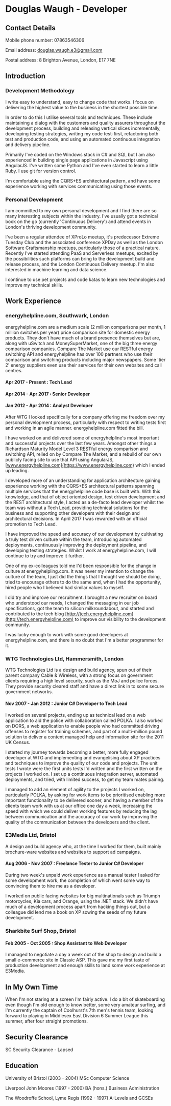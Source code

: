 # Douglas Waugh - Developer

## Contact Details

Mobile phone number: 07863546306

Email address: douglas.waugh.e3@gmail.com

Postal address: 8 Brighton Avenue, London, E17 7NE

## Introduction

### Development Methodology

I write easy to understand, easy to change code that works.  I focus on delivering the highest value to the business in the shortest possible time.

In order to do this I utilise several tools and techniques.  These include maintaining a dialog with the customers and quality assurers throughout the development process, building and releasing vertical slices incrementally, developing testing strategies, writing my code test-first, refactoring both test and production code, and using an automated continuous integration and delivery pipeline.

Primarily I've coded on the Windows stack in C# and SQL but I am also experienced in building single page applications in Javascript using AngularJS.  I've written some Python and I've even started to learn a little Ruby.  I use git for version control.

I'm comfortable using the CQRS+ES architectural pattern, and have some experience working with services communicating using those events.

### Personal Development

I am committed to my own personal development and I find there are so many interesting subjects within the industry.  I've usually got a technical book on the go (currently 'Continuous Delivery') and attend events in London's thriving development community.

I've been a regular attendee of XProLo meetup, it's predecessor Extreme Tuesday Club and the associated conference XPDay as well as the London Software Craftsmanship meetups, particularly those of a practical nature.  Recently I've started attending PaaS and Serverless meetups, excited by the possibilities such platforms can bring to the development build and release process, and the London Continuous Delivery meetup.  I'm also interested in machine learning and data science.

I continue to use pet projects and code katas to learn new technologies and improve my technical skills.

## Work Experience

### energyhelpline.com, Southwark, London

energyhelpline.com are a medium scale (2 million comparisons per month, 1 million switches per year) price comparison site for domestic energy products.  They don't have much of a brand presence themselves but are, along with uSwitch and MoneySuperMarket, one of the big three energy comparison companies.  Compare The Market use our RESTful energy switching API and energyhelpline has over 100 partners who use their comparison and switching products including major newspapers. Some 'tier 2' energy suppliers even use their services for their own websites and call centres.

#### Apr 2017 - Present : Tech Lead
#### Apr 2014 - Apr 2017 : Senior Developer
#### Jan 2012 - Apr 2014 : Analyst Developer

After WTG I looked specifically for a company offering me freedom over my personal development process, particularly with respect to writing tests first and working in an agile manner.  energyhelpline.com fitted the bill.

I have worked on and delivered some of energyhelpline's most important and successful projects over the last few years.  Amongst other things a Richardson Maturity Model Level 3 RESTful energy comparison and switching API, relied on by Compare The Market, and a rebuild of our own publicly facing site to use that API using AngularJS, [www.energyhelpline.com](https://www.energyhelpline.com) which I ended up leading.

I developed more of an understanding for application architecture gaining experience working with the CQRS+ES architectural patterns spanning multiple services that the energyhelpline code base is built with. With this knowledge, and that of object oriented design, test driven development and the REST architectural style, I acted as a de-facto lead developer whilst the team was without a Tech Lead, providing technical solutions for the business and supporting other developers with their design and architectural decisions.  In April 2017 I was rewarded with an official promotion to Tech Lead.

I have improved the speed and accuracy of our development by cultivating a truly test driven culture within the team, introducing automated deployments, continuously improving the deployment pipeline, and developing testing strategies.  Whilst I work at energyhelpline.com, I will continue to try and improve it further.

One of my ex-colleagues told me I'd been responsible for the change in culture at energyhelpling.com.  It was never my intention to change the culture of the team, I just did the things that I thought we should be doing, tried to encourage others to do the same and, when I had the opportunity, hired people who I believed had similar values to myself.

I did try and improve our recruitment.  I brought a new recruiter on board who understood our needs, I changed the messaging in our job specifications, got the team to silicon milkroundabout, and started and contributed to the tech blog [http://tech.energyhelpline.com](http://tech.energyhelpline.com) to improve our visibility to the development community.

I was lucky enough to work with some good developers at energyhelpline.com, and there is no doubt that I'm a better programmer for it.

### WTG Technologies Ltd, Hammersmith, London

WTG Technologies Ltd is a design and build agency, spun out of their parent company Cable & Wireless, with a strong focus on government clients requiring a high level security, such as the MoJ and police forces.  They provide security cleared staff and have a direct link in to some secure government networks.

#### Nov 2007 - Jan 2012 : Junior C# Developer to Tech Lead

I worked on several projects, ending up as technical lead on a web application to aid the police with collaboration called POLKA.  I also worked on DORS, a web application to enable people who had committed driving offenses to register for training schemes, and part of a multi-million pound solution to deliver a content managed help and information site for the 2011 UK Census.

I started my journey towards becoming a better, more fully engaged developer at WTG and implementing and evangelising about XP practices and techniques to improve the quality of our code and projects.  The unit tests I wrote were the first units tests I'd written and the first written on the projects I worked on.  I set up a continuous integration server, automated deployments, and tried, with limited success, to get my team mates pairing.

I managed to add an element of agility to the projects I worked on, particularly POLKA, by asking for work items to be prioritised enabling more important functionality to be delivered sooner, and having a member of the clients team work with us at our office one day a week, increasing the speed with which we could deliver working features by reducing the lag between communication and the accuracy of our work by improving the quality of the communication between the developers and the client.

### E3Media Ltd, Bristol

A design and build agency who, at the time I worked for them, built mainly brochure-ware websites and websites to support ad campaigns.

#### Aug 2006 - Nov 2007 : Freelance Tester to Junior C# Developer

During two week's unpaid work experience as a manual tester I asked for some development work, the completion of which went some way to convincing them to hire me as a developer.

I worked on public facing websites for big multinationals such as Triumph motorcycles, Kia cars, and Orange, using the .NET stack.  We didn't have much of a development process apart from hacking things out, but a colleague did lend me a book on XP sowing the seeds of my future development.

### Sharkbite Surf Shop, Bristol

#### Feb 2005 - Oct 2005 : Shop Assistant to Web Developer

I managed to negotiate a day a week out of the shop to design and build a small e-commerce site in Classic ASP.  This gave me my first taste of production development and enough skills to land some work experience at E3Media.

## In My Own Time

When I'm not staring at a screen I'm fairly active.  I do a bit of skateboarding even though I'm old enough to know better, some very amateur surfing, and I'm currently the captain of Coolhurst's 7th men's tennis team, looking forward to playing in Middlesex East Division 6 Summer League this summer, after four straight promotions.

## Security Clearance

SC Security Clearance - Lapsed

## Education

University of Bristol (2003 - 2004) MSc Computer Science

Liverpool John Moores (1997 - 2000) BA (hons.) Business Administration

The Woodroffe School, Lyme Regis (1992 - 1997) A-Levels and GCSEs
